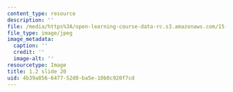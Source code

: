 ```yaml
---
content_type: resource
description: ''
file: /media/https%3A/open-learning-course-data-rc.s3.amazonaws.com/15-s21-nuts-and-bolts-of-business-plans-january-iap-2014/4b39a856647752d0ba5e10b0c920f7cd_1.2_slide_20.jpg
file_type: image/jpeg
image_metadata:
  caption: ''
  credit: ''
  image-alt: ''
resourcetype: Image
title: 1.2 slide 20
uid: 4b39a856-6477-52d0-ba5e-10b0c920f7cd
---
```

